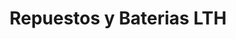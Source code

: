 ---
title: "Repuestos y Baterias LTH"
url: /quetzaltenango/repuestos-y-baterias-lth/
shop: piezas de automóviles
---